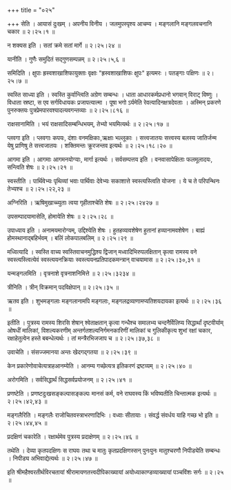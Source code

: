 +++
title = "०२५"

+++
सेति । आयासं दुःखम् । अपनीय विनीय । जलमुपस्पृश्य आचम्य । मङ्गलानि मङ्गलवचनानि चकार  ॥  २।२५।१  ॥   

  

न शक्यस इति । सतां क्रमे सतां मार्गे  ॥  २।२५।२४  ॥   

  

यानीति । गुणैः समुदितं सद्गुणसम्पन्नम्  ॥  २।२५।५,६  ॥   

  

समिदिति । क्षुपाः ह्रस्वशाखाशिफायुक्ताः वृक्षाः "ह्रस्वशाखाशिफः क्षुपः" इत्यमरः । पतङ्गाः पक्षिणः  ॥  २।२५।७  ॥   

  

स्वस्ति साध्या इति । स्वस्ति कुर्वान्त्विति अग्रेण सम्बन्धः । धाता आधारकर्मप्रधानो भगवान् विराट् विष्णुः । विधाता स्रष्टा, स एव सर्गविधायकः प्रजापत्यात्मा । पूषा भगो ऽर्यमेति रेवत्यादिनक्षत्रदेवताः । अस्मिन् प्रकरणे पुनरुक्तयः पुत्रप्रेमपारवश्यादत्यवगन्तव्याः  ॥  २।२५।८१६  ॥   

  

राक्षसानामिति । भयं राक्षसादिसम्बन्धिभयम्, तेभ्यो भयमित्यर्थः  ॥  २।२५।१७  ॥   

  

प्लवगा इति । प्लवगाः कपयः, दंशाः वनमक्षिकाः,ऋक्षाः भल्लूकाः । सत्त्वजातयः सत्त्वस्य बलस्य जातिर्जन्म येषु प्राणिषु ते सत्त्वजातयः । शक्तिमन्तः क्रूरजन्तव इत्यर्थः  ॥  २।२५।१८।२०  ॥   

  

आगमा इति । आगमाः आगमनयोग्याः, मार्गा इत्यर्थः । सर्वसम्पत्तय इति । वनवासापेक्षिताः फलमूलादयः, सन्त्विति शेषः  ॥  २।२५।२१  ॥   

  

स्वस्तीति । पार्थिवेभ्यः पृथिव्यां भवाः पार्थिवाः देवेभ्यः सकाशात्ते स्वस्त्यस्त्विति योजना । ये च ते परिपन्थिनः तेभ्यश्च  ॥  २।२५।२२,२३  ॥   

  

अग्निरिति । ऋषिमुखाच्च्युताः त्वया गृहीताश्चेति शेषः  ॥  २।२५।२४२७  ॥   

  

उपसम्पादयामासेति, होमायेति शेषः  ॥  २।२५।२८  ॥   

  

उपाध्याय इति । अनामयमारोग्यम्, उद्दिश्येति शेषः । हुतहव्यावशेषेण हुतानां हव्यानामवशेषेण । बाह्यं होमस्थानाद्बहिर्भवम् । बलिं लोकपालबलिम्  ॥  २।२५।२९  ॥   

  

मध्वित्यादि । स्वस्ति वाच्य स्वस्तिवाचनमुद्धिश्य द्विजान् मध्वादिभिरुपलक्षितान् कृत्वा रामस्य वने स्वस्त्यस्त्वित्येवं स्वस्त्ययनक्रियाः स्वस्त्ययनप्रतिपादकमन्त्रान् वाचयामास  ॥  २।२५।३०,३१  ॥   

  

यन्मङ्गलमिति । वृत्रनाशे वृत्रनाशनिमित्ते  ॥  २।२५।३२३४  ॥   

  

त्रीनिति । त्रीन् विक्रमान् पदविक्षेपान्  ॥  २।२५।३५  ॥   

  

ऋतव इति । शुभमङ्गलाः मङ्गलानामपि मङ्गलाः, मङ्गलद्रव्याणामप्यतिशयदायका इत्यर्थः  ॥  २।२५।३६  ॥   

  

इतीति । पुत्रस्य रामस्य शिरसि शेषान् श्वेताक्षतान् कृत्वा गन्धैश्च समालभ्य चन्दनैर्विलिप्य सिद्धार्थां दृष्टवीर्याम् ओषधीं मालिकां, विशल्यकरणीम् अन्तर्गतशल्यनिर्गमनकारिणीं मालिकां च गुलिकीकृत्य शुभां रक्षां चकार, रक्षाहेतुत्वेन हस्ते बबन्धेत्यर्थः । तां मन्त्रैरभिजजाप च  ॥  २।२५।३७,३८  ॥   

  

उवाचेति । संसज्जमानया अन्तः खेदगद्गतया  ॥  २।२५।३९  ॥   

  

केन प्रकारेणोवाचेत्यत्राहआनम्येति । आनम्य गच्छेत्यत्र इतिकरणं द्रष्टव्यम्  ॥  २।२५।४०  ॥   

  

अरोगमिति । सर्वसिद्धार्थं सिद्धसर्वप्रयोजनम्  ॥  २।२५।४१  ॥   

  

प्रणष्टेति । प्रणष्टदुःखसङ्कल्पासङ्कल्पः मानसं कर्म, वने राघवस्य किं भविष्यतीति चिन्तात्मक इत्यर्थः  ॥  २।२५।४२,४३  ॥   

  

मङ्गलैरिति । मङ्गलैः राजोचितवस्त्राभरणादिभिः । वध्वाः सीतायाः । संवर्द्ध संवर्धय याहि गच्छ भो इति  ॥  २।२५।४४,४५  ॥   

  

प्रदक्षिणं चकारेति । रक्षार्थमेव पुत्रस्य प्रदाक्षेणम्  ॥  २।२५।४६  ॥   

  

तथेति । देव्या कृतपदक्षिणः स राघवः तथा च मातुः कृतप्रदक्षिणस्सन् पुनःपुनः मातुश्चरणौ निपीड्येति सम्बन्धः । निपीड्य अभिवाद्येत्यर्थः  ॥  २।२५।४७  ॥   

  

इति श्रीमहैश्वरतीर्थविरचतायां श्रीरामायणतत्त्वदीपिकाख्यायां अयोध्याकाण्डव्याख्यायां पञ्चविंशः सर्गः  ॥  २।२५  ॥   

  

  

